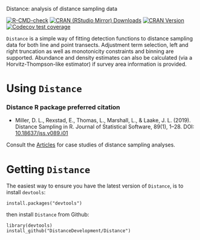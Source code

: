 Distance: analysis of distance sampling data

[![R-CMD-check](https://github.com/DistanceDevelopment/Distance/actions/workflows/check-standard.yaml/badge.svg)](https://github.com/DistanceDevelopment/Distance/actions/workflows/check-standard.yaml)
[![CRAN (RStudio Mirror) Downloads](http://cranlogs.r-pkg.org/badges/Distance)](https://www.r-pkg.org/pkg/Distance)
[![CRAN Version](http://www.r-pkg.org/badges/version/Distance)](https://www.r-pkg.org/pkg/Distance)
 [![Codecov test coverage](https://codecov.io/gh/DistanceDevelopment/Distance/branch/master/graph/badge.svg)](https://app.codecov.io/gh/DistanceDevelopment/Distance?branch=master)

`Distance` is a simple way of fitting detection functions to distance sampling data for both line and point transects. Adjustment term selection, left and right truncation as well as monotonicity constraints and binning are supported. Abundance and density estimates can also be calculated (via a Horvitz-Thompson-like estimator) if survey area information is provided.

# Using `Distance`

### Distance **R** package preferred citation
- Miller, D. L., Rexstad, E., Thomas, L., Marshall, L., & Laake, J. L. (2019). Distance Sampling in R. Journal of Statistical Software, 89(1), 1–28. DOI: [10.18637/jss.v089.i01](https://doi.org/10.18637/jss.v089.i01)

Consult the [Articles](https://distancesampling.org/resources/vignettes.html) for case studies of distance sampling analyses.

# Getting `Distance`

The easiest way to ensure you have the latest version of `Distance`, is to install `devtools`:

```{r}
install.packages("devtools")
```

then install `Distance` from Github:

```{r}
library(devtools)
install_github("DistanceDevelopment/Distance")
```